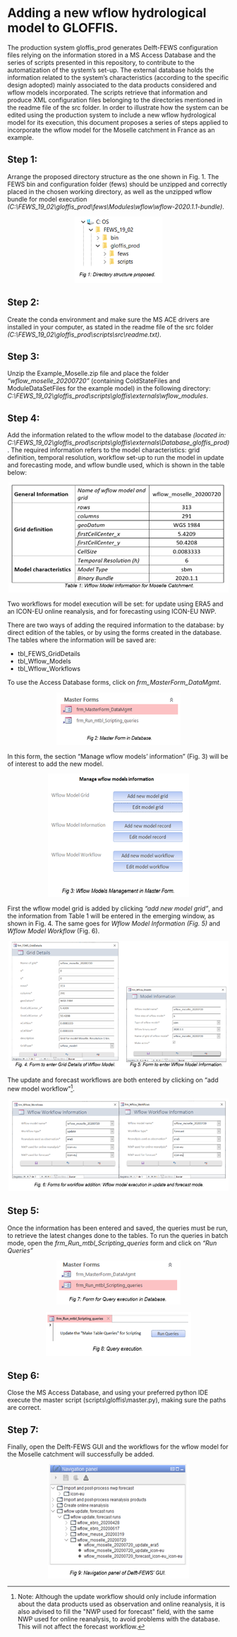 # Adding a new wflow hydrological model to GLOFFIS.

The production system gloffis_prod generates Delft-FEWS configuration files relying on the information stored in a MS Access Database and the series of scripts presented in this repository, to contribute to the automatization of the system’s set-up. The external database holds the information related to the system’s characteristics (according to the specific design adopted) mainly associated to the data products considered and wflow models incorporated. The scripts retrieve that information and produce XML configuration files belonging to the directories mentioned in the readme file of the src folder.
In order to illustrate how the system can be edited using the production system to include a new wflow hydrological model for its execution, this document proposes a series of steps applied to incorporate the wflow model for the Moselle catchment in France as an example.

## Step 1: 

Arrange the proposed directory structure as the one shown in Fig. 1. The FEWS bin and configuration folder (fews) should be unzipped and correctly placed in the chosen working directory, as well as the unzipped wflow bundle for model execution *(C:\FEWS_19_02\gloffis_prod\fews\Modules\wflow\wflow-2020.1.1-bundle)*.

<p align="center">
<img width="200" height="150" src="https://github.com/a-onate/gloffis_prod/blob/main/doc/images/add_wflow_model_fig1.png">
</p>


## Step 2: 
Create the conda environment and make sure the MS ACE drivers are installed in your computer, as stated in the readme file of the src folder *(C:\FEWS_19_02\gloffis_prod\scripts\src\readme.txt)*. 

## Step 3: 

Unzip the Example_Moselle.zip file and place the folder *“wflow_moselle_20200720”* (containing ColdStateFiles and ModuleDataSetFiles for the example model) in the following directory: *C:\FEWS_19_02\gloffis_prod\scripts\gloffis\externals\wflow_modules*. 

## Step 4:

Add the information related to the wflow model to the database *(located in: C:\FEWS_19_02\gloffis_prod\scripts\gloffis\externals\Database_gloffis_prod)*. The required information refers to the model characteristics: grid definition, temporal resolution, workflow set-up to run the model in update and forecasting mode, and wflow bundle used, which is shown in the table below: 

<p align="center">
<img width="500" height="250" src="https://github.com/a-onate/gloffis_prod/blob/main/doc/images/add_wflow_model_table1.png">
</p>

Two workflows for model execution will be set: for update using ERA5 and an ICON-EU online reanalysis, and for forecasting using ICON-EU NWP. 

There are two ways of adding the required information to the database: by direct edition of the tables, or by using the forms created in the database. 
The tables where the information will be saved are: 

- tbl_FEWS_GridDetails 
- tbl_Wflow_Models
- tbl_Wflow_Workflows

To use the Access Database forms, click on *frm_MasterForm_DataMgmt*. 

<p align="center">
<img width="280" height="120" src="https://github.com/a-onate/gloffis_prod/blob/main/doc/images/add_wflow_model_fig2.png">
</p>

In this form, the section “Manage wflow models’ information” (Fig. 3) will be of interest to add the new model. 

<p align="center">
<img width="320" height="280" src="https://github.com/a-onate/gloffis_prod/blob/main/doc/images/add_wflow_model_fig3.png">
</p>

First the wflow model grid is added by clicking *“add new model grid”*, and the information from Table 1 will be entered in the emerging window, as shown in Fig. 4. The same goes for *Wflow Model Information (Fig. 5)* and *Wflow Model Workflow* (Fig. 6).

<p align="center">
<img width="500" height="290" src="https://github.com/a-onate/gloffis_prod/blob/main/doc/images/add_wflow_model_fig4_5.png">
</p>

The update and forecast workflows are both entered by clicking on “add new model workflow”[^1].

<p align="center">
<img width="500" height="210" src="https://github.com/a-onate/gloffis_prod/blob/main/doc/images/add_wflow_model_fig6.png">
</p>

## Step 5:

Once the information has been entered and saved, the queries must be run, to retrieve the latest changes done to the tables. To run the queries in batch mode, open the *frm_Run_mtbl_Scripting_queries* form and click on *“Run Queries”*

<p align="center">
<img width="280" height="100" src="https://github.com/a-onate/gloffis_prod/blob/main/doc/images/add_wflow_model_fig7.png">
</p>

<p align="center">
<img width="330" height="100" src="https://github.com/a-onate/gloffis_prod/blob/main/doc/images/add_wflow_model_fig8.png">
</p>

## Step 6:

Close the MS Access Database, and using your preferred python IDE execute the master script (scripts\gloffis\master.py), making sure the paths are correct. 

## Step 7:

Finally, open the Delft-FEWS GUI and the workflows for the wflow model for the Moselle catchment will successfully be added. 

<p align="center">
<img width="320" height="260" src="https://github.com/a-onate/gloffis_prod/blob/main/doc/images/add_wflow_model_fig9.png">
</p>


[^1]: Note: Although the update workflow should only include information about the data products used as observation and online reanalysis, it is also advised to fill the "NWP used for forecast" field, with the same NWP used for online reanalysis, to avoid problems with the database.  This will not affect the forecast workflow.
